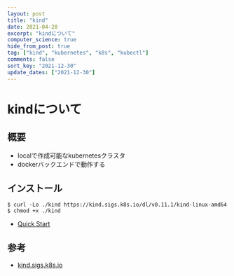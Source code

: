 ```yaml
---
layout: post
title: "kind"
date: 2021-04-20
excerpt: "kindについて"
computer_science: true
hide_from_post: true
tag: ["kind", "kubernetes", "k8s", "kubectl"]
comments: false
sort_key: "2021-12-30"
update_dates: ["2021-12-30"]
---
```


# kindについて

## 概要
 - localで作成可能なkubernetesクラスタ
 - dockerバックエンドで動作する

## インストール

```console
$ curl -Lo ./kind https://kind.sigs.k8s.io/dl/v0.11.1/kind-linux-amd64
$ chmod +x ./kind
```
 
 - [Quick Start](https://kind.sigs.k8s.io/docs/user/quick-start/#installation)


## 参考
 - [kind.sigs.k8s.io](https://kind.sigs.k8s.io/)
